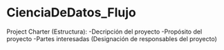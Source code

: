 # CienciaDeDatos_Flujo

Project Charter (Estructura):
-Decripción del proyecto
-Propósito del proyecto
-Partes interesadas (Designación de responsables del proyecto)

